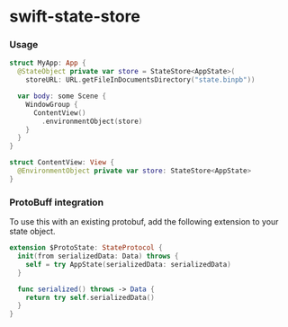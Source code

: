 # swift-state-store

### Usage

```swift
struct MyApp: App {
  @StateObject private var store = StateStore<AppState>(
    storeURL: URL.getFileInDocumentsDirectory("state.binpb"))

  var body: some Scene {
    WindowGroup {
      ContentView()
        .environmentObject(store)
    }
  }
}

struct ContentView: View {
  @EnvironmentObject private var store: StateStore<AppState>
}

```


### ProtoBuff integration

To use this with an existing protobuf, add the following extension to your state object.

```swift
extension $ProtoState: StateProtocol {
  init(from serializedData: Data) throws {
    self = try AppState(serializedData: serializedData)
  }

  func serialized() throws -> Data {
    return try self.serializedData()
  }
}
```
